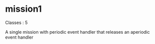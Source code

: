 mission1
=======

Classes : 5

A single mission with periodic event handler that releases an aperiodic event handler
